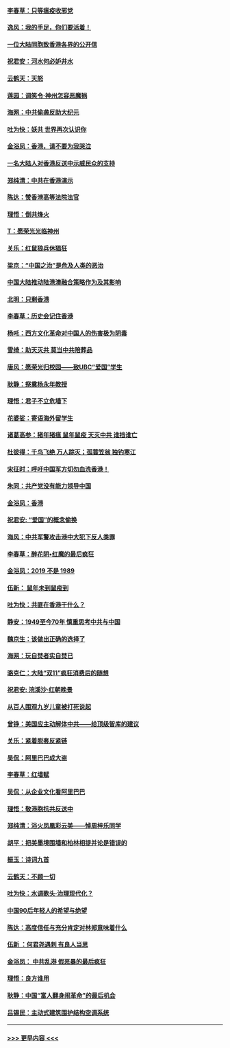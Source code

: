 #### [李春草：只等瘟疫收邪党](../pages/nsc993/n11677308.md?t=11250001) 
#### [逸风：我的手足，你们要活着！](../pages/nsc993/n11676352.md?t=11250001) 
#### [一位大陆同胞致香港各界的公开信](../pages/nsc993/n11675761.md?t=11250001) 
#### [祝君安：河水何必妒井水](../pages/nsc993/n11675746.md?t=11250001) 
#### [云鹤天：天怒](../pages/nsc993/n11675718.md?t=11250001) 
#### [莲园：调笑令‧神州怎容恶魔祸](../pages/nsc993/n11675648.md?t=11250001) 
#### [海网：中共偷袭反助大纪元](../pages/nsc993/n11673515.md?t=11250001) 
#### [吐为快：妖共 世界再次认识你](../pages/nsc993/n11673506.md?t=11250001) 
#### [金浴凤：香港，请不要为我哭泣](../pages/nsc993/n11673248.md?t=11250001) 
#### [一名大陆人对香港反送中示威民众的支持](../pages/nsc993/n11672615.md?t=11250001) 
#### [郑纯清：中共在香港演示](../pages/nsc993/n11670539.md?t=11250001) 
#### [陈达：赞香港高等法院法官](../pages/nsc993/n11669542.md?t=11250001) 
#### [理悟：倒共烽火](../pages/nsc993/n11668844.md?t=11250001) 
#### [T：愿荣光光临神州](../pages/nsc993/n11668421.md?t=11250001) 
#### [关乐：红鼠狼兵休猖狂](../pages/nsc993/n11668378.md?t=11250001) 
#### [梁京：“中国之治”是危及人类的恶治](../pages/nsc993/n11668328.md?t=11250001) 
#### [中国大陆推动陆港澳融合策略作为及其影响](../pages/nsc993/n11668157.md?t=11250001) 
#### [北明：只剩香港](../pages/nsc993/n11668002.md?t=11250001) 
#### [李春草：历史会记住香港](../pages/nsc993/n11667927.md?t=11250001) 
#### [杨吒：西方文化革命对中国人的伤害极为阴毒](../pages/nsc993/n11664521.md?t=11250001) 
#### [雪绮：助天灭共 莫当中共陪葬品](../pages/nsc993/n11662650.md?t=11250001) 
#### [唐风：愿荣光归校园——致UBC“爱国”学生](../pages/nsc993/n11662194.md?t=11250001) 
#### [耿静：祭奠杨永年教授](../pages/nsc993/n11662514.md?t=11250001) 
#### [理悟：君子不立危墙下](../pages/nsc993/n11662172.md?t=11250001) 
#### [花婆娑：寄语海外留学生](../pages/nsc993/n11662121.md?t=11250001) 
#### [诸葛高参：猪年猪瘟 鼠年鼠疫 天灭中共 谁挡谁亡](../pages/nsc993/n11661980.md?t=11250001) 
#### [杜彼得：千鸟飞绝 万人踪灭；孤蓑笠翁 独钓寒江](../pages/nsc993/n11661170.md?t=11250001) 
#### [宋征时：呼吁中国军方切勿血洗香港！](../pages/nsc993/n11415318.md?t=11250001) 
#### [朱同：共产党没有能力领导中国](../pages/nsc993/n11660421.md?t=11250001) 
#### [金浴凤：香港](../pages/nsc993/n11660419.md?t=11250001) 
#### [祝君安: “爱国”的概念偷换](../pages/nsc993/n11659706.md?t=11250001) 
#### [海风：中共军警攻击港中大犯下反人类罪](../pages/nsc993/n11659632.md?t=11250001) 
#### [李春草：醉花阴•红魔的最后疯狂](../pages/nsc993/n11659287.md?t=11250001) 
#### [金浴凤：2019 不是 1989](../pages/nsc993/n11657663.md?t=11250001) 
#### [伍新： 鼠年未到鼠疫到](../pages/nsc993/n11655098.md?t=11250001) 
#### [吐为快：共匪在香港干什么？](../pages/nsc993/n11654891.md?t=11250001) 
#### [静安：1949至今70年 慎重思考中共与中国](../pages/nsc993/n11651244.md?t=11250001) 
#### [魏京生：该做出正确的选择了](../pages/nsc993/n11653084.md?t=11250001) 
#### [海网：玩自焚者实自焚已](../pages/nsc993/n11652423.md?t=11250001) 
#### [骆克仁：大陆“双11”疯狂消费后的随想](../pages/nsc993/n11652305.md?t=11250001) 
#### [祝君安: 浣溪沙·红朝晚景](../pages/nsc993/n11652258.md?t=11250001) 
#### [从百人围观九岁儿童被打死说起](../pages/nsc993/n11651030.md?t=11250001) 
#### [曾铮：美国应主动解体中共——给顶级智库的建议](../pages/nsc993/n11649888.md?t=11250001) 
#### [关乐：紧着脱套反紧链](../pages/nsc993/n11649069.md?t=11250001) 
#### [吴侃：阿里巴巴成大盗](../pages/nsc993/n11645523.md?t=11250001) 
#### [李春草：红墙赋](../pages/nsc993/n11646389.md?t=11250001) 
#### [吴侃：从企业文化看阿里巴巴](../pages/nsc993/n11645476.md?t=11250001) 
#### [理悟：敬港胞抗共反送中](../pages/nsc993/n11645466.md?t=11250001) 
#### [郑纯清：浴火凤凰彩云美——悼周梓乐同学](../pages/nsc993/n11645155.md?t=11250001) 
#### [胡平：把美墨境围墙和柏林相提并论是错误的](../pages/nsc993/n11645134.md?t=11250001) 
#### [振玉：诗词九首](../pages/nsc993/n11644081.md?t=11250001) 
#### [云鹤天：不顾一切](../pages/nsc993/n11643508.md?t=11250001) 
#### [吐为快：水调歌头·治理现代化？](../pages/nsc993/n11643485.md?t=11250001) 
#### [中国90后年轻人的希望与绝望](../pages/nsc993/n11642317.md?t=11250001) 
#### [陈达：高度信任与充分肯定对林郑意味着什么](../pages/nsc993/n11641441.md?t=11250001) 
#### [伍新 ：何君尧遇刺 有良人当思](../pages/nsc993/n11641503.md?t=11250001) 
#### [金浴凤： 中共乱港  假恶暴的最后疯狂](../pages/nsc993/n11641495.md?t=11250001) 
#### [理悟：良方谁用](../pages/nsc993/n11641463.md?t=11250001) 
#### [耿静：中国“富人翻身闹革命”的最后机会](../pages/nsc993/n11640655.md?t=11250001) 
#### [吕锡民：主动式建筑围护结构空调系统](../pages/nsc993/n11640168.md?t=11250001) 

----
#### [ >>> 更早内容 <<< ](../indexes/nsc993-earlier.md)
